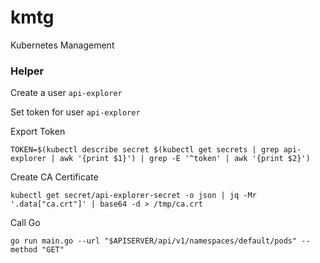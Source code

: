 # kmtg
Kubernetes Management


### Helper

Create a user `api-explorer`

Set token for user `api-explorer`

Export Token

    TOKEN=$(kubectl describe secret $(kubectl get secrets | grep api-explorer | awk '{print $1}') | grep -E '^token' | awk '{print $2}')

Create CA Certificate

    kubectl get secret/api-explorer-secret -o json | jq -Mr '.data["ca.crt"]' | base64 -d > /tmp/ca.crt


Call Go

    go run main.go --url "$APISERVER/api/v1/namespaces/default/pods" --method "GET"
